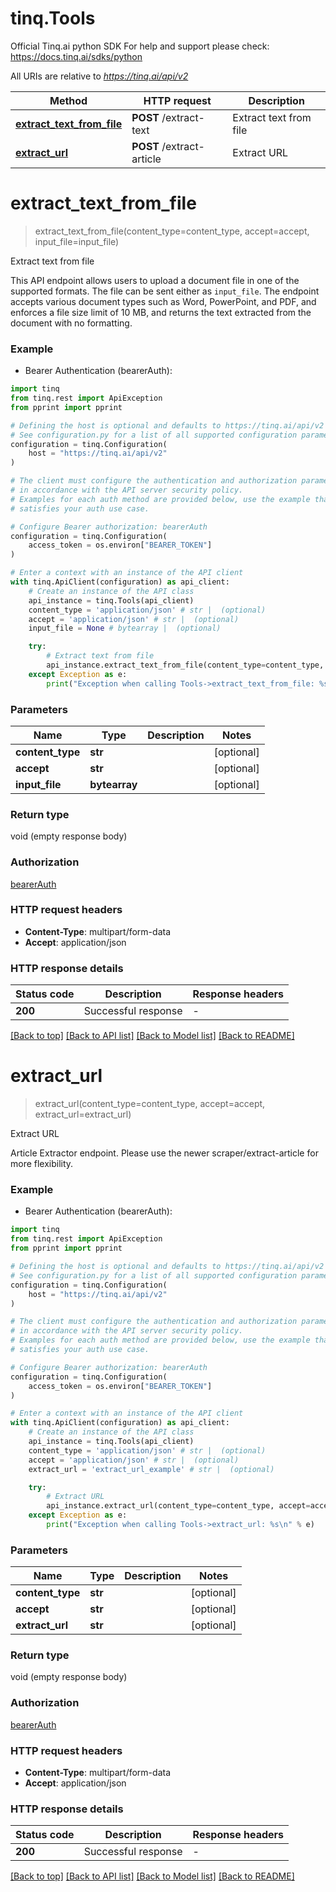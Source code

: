 # tinq.Tools
Official Tinq.ai python SDK
For help and support please check: https://docs.tinq.ai/sdks/python

All URIs are relative to *https://tinq.ai/api/v2*

Method | HTTP request | Description
------------- | ------------- | -------------
[**extract_text_from_file**](Tools.md#extract_text_from_file) | **POST** /extract-text | Extract text from file
[**extract_url**](Tools.md#extract_url) | **POST** /extract-article | Extract URL


# **extract_text_from_file**
> extract_text_from_file(content_type=content_type, accept=accept, input_file=input_file)

Extract text from file

This API endpoint allows users to upload a document file in one of the supported formats. The file can be sent either as `input_file`. The endpoint accepts various document types such as Word, PowerPoint, and PDF, and enforces a file size limit of 10 MB, and returns the text extracted from the document with no formatting.

### Example

* Bearer Authentication (bearerAuth):

```python
import tinq
from tinq.rest import ApiException
from pprint import pprint

# Defining the host is optional and defaults to https://tinq.ai/api/v2
# See configuration.py for a list of all supported configuration parameters.
configuration = tinq.Configuration(
    host = "https://tinq.ai/api/v2"
)

# The client must configure the authentication and authorization parameters
# in accordance with the API server security policy.
# Examples for each auth method are provided below, use the example that
# satisfies your auth use case.

# Configure Bearer authorization: bearerAuth
configuration = tinq.Configuration(
    access_token = os.environ["BEARER_TOKEN"]
)

# Enter a context with an instance of the API client
with tinq.ApiClient(configuration) as api_client:
    # Create an instance of the API class
    api_instance = tinq.Tools(api_client)
    content_type = 'application/json' # str |  (optional)
    accept = 'application/json' # str |  (optional)
    input_file = None # bytearray |  (optional)

    try:
        # Extract text from file
        api_instance.extract_text_from_file(content_type=content_type, accept=accept, input_file=input_file)
    except Exception as e:
        print("Exception when calling Tools->extract_text_from_file: %s\n" % e)
```



### Parameters


Name | Type | Description  | Notes
------------- | ------------- | ------------- | -------------
 **content_type** | **str**|  | [optional] 
 **accept** | **str**|  | [optional] 
 **input_file** | **bytearray**|  | [optional] 

### Return type

void (empty response body)

### Authorization

[bearerAuth](../README.md#bearerAuth)

### HTTP request headers

 - **Content-Type**: multipart/form-data
 - **Accept**: application/json

### HTTP response details

| Status code | Description | Response headers |
|-------------|-------------|------------------|
**200** | Successful response |  -  |

[[Back to top]](#) [[Back to API list]](../README.md#documentation-for-api-endpoints) [[Back to Model list]](../README.md#documentation-for-models) [[Back to README]](../README.md)

# **extract_url**
> extract_url(content_type=content_type, accept=accept, extract_url=extract_url)

Extract URL

Article Extractor endpoint.  Please use the newer scraper/extract-article for more flexibility.

### Example

* Bearer Authentication (bearerAuth):

```python
import tinq
from tinq.rest import ApiException
from pprint import pprint

# Defining the host is optional and defaults to https://tinq.ai/api/v2
# See configuration.py for a list of all supported configuration parameters.
configuration = tinq.Configuration(
    host = "https://tinq.ai/api/v2"
)

# The client must configure the authentication and authorization parameters
# in accordance with the API server security policy.
# Examples for each auth method are provided below, use the example that
# satisfies your auth use case.

# Configure Bearer authorization: bearerAuth
configuration = tinq.Configuration(
    access_token = os.environ["BEARER_TOKEN"]
)

# Enter a context with an instance of the API client
with tinq.ApiClient(configuration) as api_client:
    # Create an instance of the API class
    api_instance = tinq.Tools(api_client)
    content_type = 'application/json' # str |  (optional)
    accept = 'application/json' # str |  (optional)
    extract_url = 'extract_url_example' # str |  (optional)

    try:
        # Extract URL
        api_instance.extract_url(content_type=content_type, accept=accept, extract_url=extract_url)
    except Exception as e:
        print("Exception when calling Tools->extract_url: %s\n" % e)
```



### Parameters


Name | Type | Description  | Notes
------------- | ------------- | ------------- | -------------
 **content_type** | **str**|  | [optional] 
 **accept** | **str**|  | [optional] 
 **extract_url** | **str**|  | [optional] 

### Return type

void (empty response body)

### Authorization

[bearerAuth](../README.md#bearerAuth)

### HTTP request headers

 - **Content-Type**: multipart/form-data
 - **Accept**: application/json

### HTTP response details

| Status code | Description | Response headers |
|-------------|-------------|------------------|
**200** | Successful response |  -  |

[[Back to top]](#) [[Back to API list]](../README.md#documentation-for-api-endpoints) [[Back to Model list]](../README.md#documentation-for-models) [[Back to README]](../README.md)

